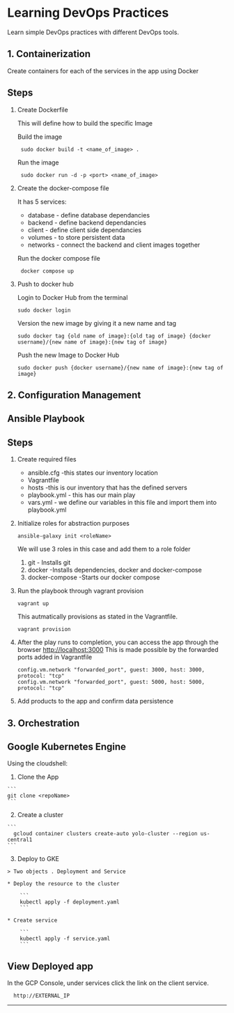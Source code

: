 # Learning DevOps Practices

Learn simple DevOps practices with different DevOps tools.


## 1. Containerization

 Create containers for each of the services in the app using Docker
 ## Steps
 1. Create Dockerfile

	This will define how to build the specific Image

    Build the image
    ```
     sudo docker build -t <name_of_image> .
     ```
    Run the image
    ```
     sudo docker run -d -p <port> <name_of_image>
     ```
        


 2. Create the docker-compose file
     
     It has 5 services: 
    * database - define database dependancies
    * backend - define backend dependancies
    * client - define client side dependancies
    * volumes - to store persistent data
    * networks - connect the backend and client images together
    
    Run the docker compose file
    ```
     docker compose up
     ```

 3. Push to docker hub

    Login to Docker Hub from the terminal
      ```
      sudo docker login
      ```
    Version the new image by giving it a new name and tag
   
      ```
      sudo docker tag {old name of image}:{old tag of image} {docker username}/{new name of image}:{new tag of image}
      ```
    Push the new Image  to Docker Hub
   
      ```
      sudo docker push {docker username}/{new name of image}:{new tag of image}
      ```

## 2. Configuration Management

## Ansible Playbook
  ## Steps
  1. Create required files
      * ansible.cfg -this states our inventory location
      * Vagrantfile 
      * hosts -this is our inventory that has the defined servers
      * playbook.yml - this has our main play
      * vars.yml - we define our variables in this file and import them into playbook.yml
  2. Initialize roles for abstraction purposes
      ```
      ansible-galaxy init <roleName>
      ```
      We will use 3 roles in this case and add them to a role folder
      1. git - Installs git
      1. docker -Installs dependencies, docker and docker-compose
      1. docker-compose -Starts our docker compose
      
  3. Run the playbook through vagrant provision
      ```
      vagrant up
      ```
      This autmatically provisions as stated in the Vagrantfile.

      ```
      vagrant provision
      ```
  4. After the play runs to completion, you can access the app through the browser
      [http://localhost:3000](http://localhost:3000)
      This is made possible by the forwarded ports added in Vagrantfile
      ```
      config.vm.network "forwarded_port", guest: 3000, host: 3000, protocol: "tcp"
      config.vm.network "forwarded_port", guest: 5000, host: 5000, protocol: "tcp"

      ```
  5. Add products to the app and confirm data persistence
  

## 3. Orchestration

## Google Kubernetes Engine

  Using the cloudshell:
  1. Clone the App

    ```
    git clone <repoName>
    ```
  2. Create a cluster

    ```
      gcloud container clusters create-auto yolo-cluster --region us-central1
    ```
  3. Deploy to GKE

    > Two objects . Deployment and Service
    
    * Deploy the resource to the cluster

        ```
        kubectl apply -f deployment.yaml
        ```

    * Create service
    
        ```
        kubectl apply -f service.yaml
        ```
          
  ## View Deployed app 
  In the GCP Console, under services click the link on the client service.
  ```
    http://EXTERNAL_IP
  ```
  ---